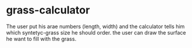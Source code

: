 # grass-calculator
The user put his arae numbers (length, width) and the calculator tells him which syntetyc-grass size he should order.
the user can draw the surface he want to fill with the grass.

